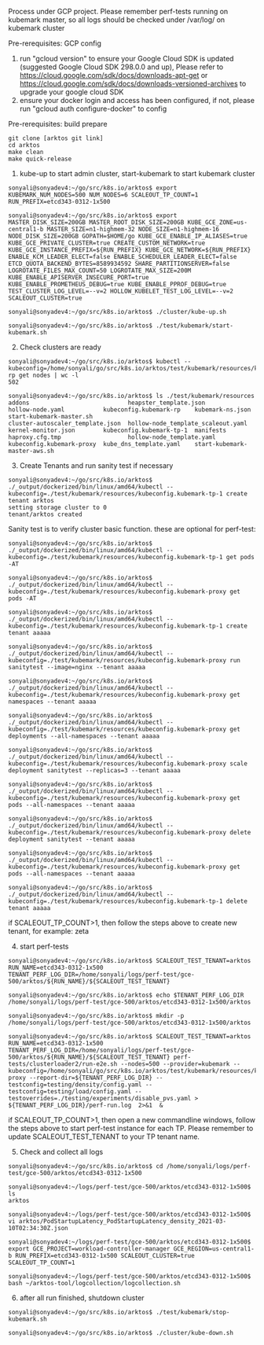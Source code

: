 Process under GCP project. Please remember perf-tests running on kubemark master, so all logs should be checked under /var/log/ on kubemark cluster

Pre-rerequisites: GCP config
1. run "gcloud version" to ensure your Google Cloud SDK is updated (suggested Google Cloud SDK 298.0.0 and up), Please refer to https://cloud.google.com/sdk/docs/downloads-apt-get or https://cloud.google.com/sdk/docs/downloads-versioned-archives to upgrade your google cloud SDK
2. ensure your docker login and access has been configured, if not, please run "gcloud auth configure-docker" to config

Pre-rerequisites: build prepare
```
git clone [arktos git link]
cd arktos
make clean
make quick-release
```

1. kube-up to start admin cluster, start-kubemark to start kubemark cluster
```
sonyali@sonyadev4:~/go/src/k8s.io/arktos$ export KUBEMARK_NUM_NODES=500 NUM_NODES=6 SCALEOUT_TP_COUNT=1 RUN_PREFIX=etcd343-0312-1x500

sonyali@sonyadev4:~/go/src/k8s.io/arktos$ export MASTER_DISK_SIZE=200GB MASTER_ROOT_DISK_SIZE=200GB KUBE_GCE_ZONE=us-central1-b MASTER_SIZE=n1-highmem-32 NODE_SIZE=n1-highmem-16 NODE_DISK_SIZE=200GB GOPATH=$HOME/go KUBE_GCE_ENABLE_IP_ALIASES=true KUBE_GCE_PRIVATE_CLUSTER=true CREATE_CUSTOM_NETWORK=true KUBE_GCE_INSTANCE_PREFIX=${RUN_PREFIX} KUBE_GCE_NETWORK=${RUN_PREFIX} ENABLE_KCM_LEADER_ELECT=false ENABLE_SCHEDULER_LEADER_ELECT=false ETCD_QUOTA_BACKEND_BYTES=8589934592 SHARE_PARTITIONSERVER=false LOGROTATE_FILES_MAX_COUNT=50 LOGROTATE_MAX_SIZE=200M KUBE_ENABLE_APISERVER_INSECURE_PORT=true KUBE_ENABLE_PROMETHEUS_DEBUG=true KUBE_ENABLE_PPROF_DEBUG=true TEST_CLUSTER_LOG_LEVEL=--v=2 HOLLOW_KUBELET_TEST_LOG_LEVEL=--v=2 SCALEOUT_CLUSTER=true

sonyali@sonyadev4:~/go/src/k8s.io/arktos$ ./cluster/kube-up.sh 

sonyali@sonyadev4:~/go/src/k8s.io/arktos$ ./test/kubemark/start-kubemark.sh
```

2. Check clusters are ready
```
sonyali@sonyadev4:~/go/src/k8s.io/arktos$ kubectl --kubeconfig=/home/sonyali/go/src/k8s.io/arktos/test/kubemark/resources/kubeconfig.kubemark-rp get nodes | wc -l
502

sonyali@sonyadev4:~/go/src/k8s.io/arktos$ ls ./test/kubemark/resources
addons                            heapster_template.json              hollow-node.yaml           kubeconfig.kubemark-rp    kubemark-ns.json              start-kubemark-master.sh
cluster-autoscaler_template.json  hollow-node_template_scaleout.yaml  kernel-monitor.json        kubeconfig.kubemark-tp-1  manifests
haproxy.cfg.tmp                   hollow-node_template.yaml           kubeconfig.kubemark-proxy  kube_dns_template.yaml    start-kubemark-master-aws.sh
```

3. Create Tenants and run sanity test if necessary
```
sonyali@sonyadev4:~/go/src/k8s.io/arktos$ ./_output/dockerized/bin/linux/amd64/kubectl --kubeconfig=./test/kubemark/resources/kubeconfig.kubemark-tp-1 create tenant arktos
setting storage cluster to 0
tenant/arktos created
```
Sanity test is to verify cluster basic function. these are optional for perf-test:
```
sonyali@sonyadev4:~/go/src/k8s.io/arktos$ ./_output/dockerized/bin/linux/amd64/kubectl --kubeconfig=./test/kubemark/resources/kubeconfig.kubemark-tp-1 get pods -AT

sonyali@sonyadev4:~/go/src/k8s.io/arktos$ ./_output/dockerized/bin/linux/amd64/kubectl --kubeconfig=./test/kubemark/resources/kubeconfig.kubemark-proxy get pods -AT

sonyali@sonyadev4:~/go/src/k8s.io/arktos$ ./_output/dockerized/bin/linux/amd64/kubectl --kubeconfig=./test/kubemark/resources/kubeconfig.kubemark-tp-1 create tenant aaaaa

sonyali@sonyadev4:~/go/src/k8s.io/arktos$ ./_output/dockerized/bin/linux/amd64/kubectl --kubeconfig=./test/kubemark/resources/kubeconfig.kubemark-proxy run sanitytest --image=nginx --tenant aaaaa

sonyali@sonyadev4:~/go/src/k8s.io/arktos$ ./_output/dockerized/bin/linux/amd64/kubectl --kubeconfig=./test/kubemark/resources/kubeconfig.kubemark-proxy get namespaces --tenant aaaaa

sonyali@sonyadev4:~/go/src/k8s.io/arktos$ ./_output/dockerized/bin/linux/amd64/kubectl --kubeconfig=./test/kubemark/resources/kubeconfig.kubemark-proxy get deployments --all-namespaces --tenant aaaaa

sonyali@sonyadev4:~/go/src/k8s.io/arktos$ ./_output/dockerized/bin/linux/amd64/kubectl --kubeconfig=./test/kubemark/resources/kubeconfig.kubemark-proxy scale deployment sanitytest --replicas=3 --tenant aaaaa

sonyali@sonyadev4:~/go/src/k8s.io/arktos$ ./_output/dockerized/bin/linux/amd64/kubectl --kubeconfig=./test/kubemark/resources/kubeconfig.kubemark-proxy get pods --all-namespaces --tenant aaaaa

sonyali@sonyadev4:~/go/src/k8s.io/arktos$ ./_output/dockerized/bin/linux/amd64/kubectl --kubeconfig=./test/kubemark/resources/kubeconfig.kubemark-proxy delete deployment sanitytest --tenant aaaaa

sonyali@sonyadev4:~/go/src/k8s.io/arktos$ ./_output/dockerized/bin/linux/amd64/kubectl --kubeconfig=./test/kubemark/resources/kubeconfig.kubemark-proxy get pods --all-namespaces --tenant aaaaa

sonyali@sonyadev4:~/go/src/k8s.io/arktos$ ./_output/dockerized/bin/linux/amd64/kubectl --kubeconfig=./test/kubemark/resources/kubeconfig.kubemark-tp-1 delete tenant aaaaa
```

if SCALEOUT_TP_COUNT>1, then follow the steps above to create new tenant, for example: zeta

4. start perf-tests
```
sonyali@sonyadev4:~/go/src/k8s.io/arktos$ SCALEOUT_TEST_TENANT=arktos RUN_NAME=etcd343-0312-1x500 TENANT_PERF_LOG_DIR=/home/sonyali/logs/perf-test/gce-500/arktos/${RUN_NAME}/${SCALEOUT_TEST_TENANT}

sonyali@sonyadev4:~/go/src/k8s.io/arktos$ echo $TENANT_PERF_LOG_DIR 
/home/sonyali/logs/perf-test/gce-500/arktos/etcd343-0312-1x500/arktos

sonyali@sonyadev4:~/go/src/k8s.io/arktos$ mkdir -p /home/sonyali/logs/perf-test/gce-500/arktos/etcd343-0312-1x500/arktos

sonyali@sonyadev4:~/go/src/k8s.io/arktos$ SCALEOUT_TEST_TENANT=arktos RUN_NAME=etcd343-0312-1x500 TENANT_PERF_LOG_DIR=/home/sonyali/logs/perf-test/gce-500/arktos/${RUN_NAME}/${SCALEOUT_TEST_TENANT} perf-tests/clusterloader2/run-e2e.sh --nodes=500 --provider=kubemark --kubeconfig=/home/sonyali/go/src/k8s.io/arktos/test/kubemark/resources/kubeconfig.kubemark-proxy --report-dir=${TENANT_PERF_LOG_DIR} --testconfig=testing/density/config.yaml --testconfig=testing/load/config.yaml --testoverrides=./testing/experiments/disable_pvs.yaml > ${TENANT_PERF_LOG_DIR}/perf-run.log  2>&1  &
```

if SCALEOUT_TP_COUNT>1, then open a new commandline windows, follow the steps above to start perf-test instance for each TP.  Please remember to update SCALEOUT_TEST_TENANT to your TP tenant name.

5. Check and collect all logs
```
sonyali@sonyadev4:~/go/src/k8s.io/arktos$ cd /home/sonyali/logs/perf-test/gce-500/arktos/etcd343-0312-1x500

sonyali@sonyadev4:~/logs/perf-test/gce-500/arktos/etcd343-0312-1x500$ ls
arktos

sonyali@sonyadev4:~/logs/perf-test/gce-500/arktos/etcd343-0312-1x500$ vi arktos/PodStartupLatency_PodStartupLatency_density_2021-03-10T02:34:30Z.json

sonyali@sonyadev4:~/logs/perf-test/gce-500/arktos/etcd343-0312-1x500$ export GCE_PROJECT=workload-controller-manager GCE_REGION=us-central1-b RUN_PREFIX=etcd343-0312-1x500 SCALEOUT_CLUSTER=true SCALEOUT_TP_COUNT=1

sonyali@sonyadev4:~/logs/perf-test/gce-500/arktos/etcd343-0312-1x500$ bash ~/arktos-tool/logcollection/logcollection.sh
```

6. after all run finished, shutdown cluster
```
sonyali@sonyadev4:~/go/src/k8s.io/arktos$ ./test/kubemark/stop-kubemark.sh 

sonyali@sonyadev4:~/go/src/k8s.io/arktos$ ./cluster/kube-down.sh
```
